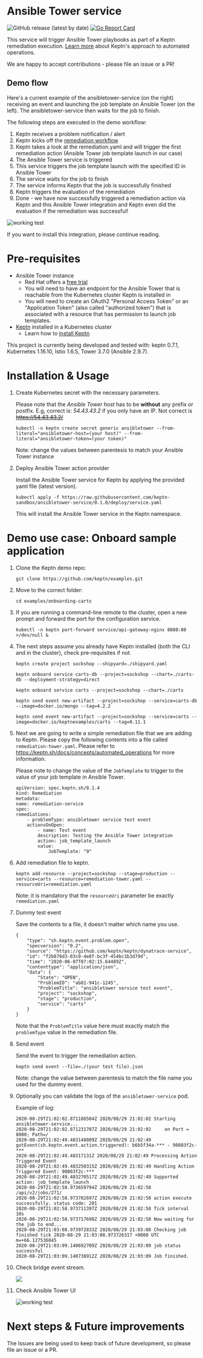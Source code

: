 # Ansible Tower service

![GitHub release (latest by date)](https://img.shields.io/github/v/release/keptn-sandbox/ansibletower-service)
[![Go Report Card](https://goreportcard.com/badge/github.com/keptn-sandbox/grafana-service)](https://goreportcard.com/report/github.com/keptn-sandbox/ansibletower-service)

This service will trigger Ansible Tower playbooks as part of a Keptn remediation execution. [Learn more](https://keptn.sh/docs/concepts/automated_operations/) about Keptn's approach to automated operations.

We are happy to accept contributions - please file an issue or a PR!

## Demo flow
Here's a current example of the ansibletower-service (on the right) receiving an event and launching the job template on Ansible Tower (on the left). The ansibletower-service then waits for the job to finish.

The following steps are executed in the demo workflow:
1. Keptn receives a problem notification / alert 
1. Keptn kicks off the [remediation workflow](https://keptn.sh/docs/0.7.x/automated_operations/) 
1. Keptn takes a look at the remediation.yaml and will trigger the first remediation action (Ansible Tower job template launch in our case)
1. The Ansible Tower service is triggered 
1. This service triggers the job template launch with the specified ID in Ansible Tower
1. The service waits for the job to finish
1. The service informs Keptn that the job is successfully finished
1. Keptn triggers the evaluation of the remediation 
1. Done - we have now successfully triggered a remediation action via Keptn and this Ansible Tower integration and Keptn even did the evaluation if the remediation was successful!

![working test](doc/launch_template.gif)

If you want to install this integration, please continue reading.

# Pre-requisites
- Ansible Tower instance
    - Red Hat offers a [free trial](https://www.redhat.com/en/technologies/management/ansible/try-it) 
    - You will need to have an endpoint for the Ansible Tower that is reachable from the Kubernetes cluster Keptn is installed in
    - You will need to create an OAuth2 "Personal Access Token" or an "Application Token" (also called "authorized token") that is associated with a resource that has permission to launch job templates.
- [Keptn](https://keptn.sh) installed in a Kubernetes cluster
    - Learn how to [install Keptn](https://tutorials.keptn.sh/?cat=installation)

This project is currently being developed and tested with: keptn 0.7.1, Kubernetes 1.16.10, Istio 1.6.5, Tower 3.7.0 (Ansible 2.9.7).

# Installation & Usage

1. Create Kubernetes secret with the necessary parameters.

    Please note that the *Ansible Tower host* has to be __without__ any prefix or postfix. E.g, correct is: _54.43.43.2_ if you only have an IP. Not correct is ~~https://54.43.43.2/~~

    ```
    kubectl -n keptn create secret generic ansibletower --from-literal="ansibletower-host=(your host)" --from-literal="ansibletower-token=(your token)"
    ```

    Note: change the values between parentesis to match your Ansible Tower instance

1. Deploy Ansible Tower action provider
    
    Install the Ansible Tower service for Keptn by applying the provided yaml file (latest version).
    
    ```
    kubectl apply -f https://raw.githubusercontent.com/keptn-sandbox/ansibletower-service/0.1.0/deploy/service.yaml
    ```
    This will install the Ansible Tower service in the Keptn namespace.

# Demo use case: Onboard sample application

1. Clone the Keptn demo repo: 
    ```
    git clone https://github.com/keptn/examples.git
    ```

1. Move to the correct folder: 
    ```
    cd examples/onboarding-carts
    ```

1. If you are running a command-line remote to the cluster, open a new prompt and forward the port for the configuration service.

    ```
    kubectl -n keptn port-forward service/api-gateway-nginx 8080:80 >/dev/null &
    ```

1. The next steps assume you already have Keptn installed (both the CLI and in the cluster), check pre-requisites if not.

    ```
    keptn create project sockshop --shipyard=./shipyard.yaml

    keptn onboard service carts-db --project=sockshop --chart=./carts-db --deployment-strategy=direct

    keptn onboard service carts --project=sockshop --chart=./carts

    keptn send event new-artifact --project=sockshop --service=carts-db --image=docker.io/mongo --tag=4.2.2

    keptn send event new-artifact --project=sockshop --service=carts --image=docker.io/keptnexamples/carts --tag=0.11.1
    ```

1. Next we are going to write a simple remediation file that we are adding to Keptn. Please copy the following contents into a file called `remediation-tower.yaml`. Please refer to https://keptn.sh/docs/concepts/automated_operations for more information.

    Please note to change the value of the `JobTemplate` to trigger to the value of your job template in Ansible Tower.

    ```
    apiVersion: spec.keptn.sh/0.1.4
    kind: Remediation
    metadata:
    name: remediation-service
    spec:
    remediations:
        - problemType: ansibletower service test event
        actionsOnOpen:
            - name: Test event
            description: Testing the Ansible Tower integration
            action: job_template_launch
            value:
                JobTemplate: "9"
    ```

1. Add remediation file to keptn.

    ```
    keptn add-resource --project=sockshop --stage=production --service=carts --resource=remediation-tower.yaml --resourceUri=remediation.yaml
    ```

    Note: it is mandatory that the `resourceUri` parameter be exactly `remediation.yaml`

1.  Dummy test event

    Save the contents to a file, it doesn't matter which name you use.
    ```
    {
        "type": "sh.keptn.event.problem.open",
        "specversion": "0.2",
        "source": "https://github.com/keptn/keptn/dynatrace-service",
        "id": "f2b878d3-03c0-4e8f-bc3f-454bc1b3d79d",
        "time": "2020-06-07T07:02:15.64489Z",
        "contenttype": "application/json",
        "data": {
            "State": "OPEN",
            "ProblemID": "ab81-941c-1245",
            "ProblemTitle": "ansibletower service test event",
            "project": "sockshop",
            "stage": "production",
            "service": "carts"
        }
    }
    ```

    Note that the `ProblemTitle` value here must exactly match the `problemType` value in the remediation file.

1. Send event

    Send the event to trigger the remediation action.

    ```
    keptn send event --file=./(your test file).json
    ```

    Note: change the value between parentesis to match the file name you used for the dummy event.

1.  Optionally you can validate the logs of the `ansibletower-service` pod.

    Example of log:

    ```
    2020-08-29T21:02:02.871186504Z 2020/08/29 21:02:02 Starting ansibletower-service...
    2020-08-29T21:02:02.871231707Z 2020/08/29 21:02:02     on Port = 8080; Path=/
    2020-08-29T21:02:49.483148809Z 2020/08/29 21:02:49 gotEvent(sh.keptn.event.action.triggered): b6b5f34a-*** - 90803f2c-***
    2020-08-29T21:02:49.48317131Z 2020/08/29 21:02:49 Processing Action Triggered Event
    2020-08-29T21:02:49.483250315Z 2020/08/29 21:02:49 Handling Action Triggered Event: 90803f2c-***
    2020-08-29T21:02:49.483270517Z 2020/08/29 21:02:49 Supported action: job_template_launch
    2020-08-29T21:02:58.973659794Z 2020/08/29 21:02:58 /api/v2/jobs/271/
    2020-08-29T21:02:58.973702697Z 2020/08/29 21:02:58 action execute successfully. status code: 201
    2020-08-29T21:02:58.973711397Z 2020/08/29 21:02:58 Tick interval 10s
    2020-08-29T21:02:58.973717698Z 2020/08/29 21:02:58 Now waiting for the job to end...
    2020-08-29T21:03:08.973972833Z 2020/08/29 21:03:08 Checking job finished tick 2020-08-29 21:03:08.973726317 +0000 UTC m=+66.127536845
    2020-08-29T21:03:09.140692709Z 2020/08/29 21:03:09 job status successful
    2020-08-29T21:03:09.140738912Z 2020/08/29 21:03:09 Job finished.
    ```

1. Check bridge event stream.

    ![](doc/bridge-eventstream.png)

1. Check Ansible Tower UI

    ![working test](doc/launch_template.gif)


# Next steps & Future improvements

The Issues are being used to keep track of future development, so please file an issue or a PR.
